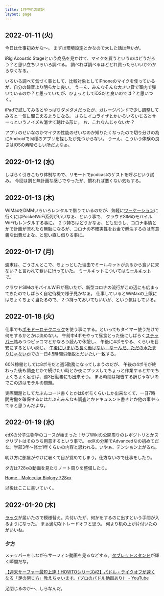 ```yaml
---
title: 1月中旬の雑記
layout: page
---
```


## 2022-01-11 (火)

今日は仕事初めかな〜。
まずは環境設定とかなので大した話は無いが。

iRig Acoustic Stageという商品を見かけて、マイクを買うというのはどうだろう？と思い立ちいろいろ調べる。
調べれば調べるほどどれ買ったらいいかわからなくなる。

いろいろ調べて気づく事として、比較対象としてiPhoneのマイクを使っているが、自分の録音より明らかに良い。
うーん、みんなそんな大きい音で室内で弾いているのか？と思っていたが、ひょっとしてiOSだと良いのでは？と思いつく。

iPadで試してみるとやっぱりダメダメだったが、ガレージバンドで少し調整してみると一気に聞こえるようになる。
さらにイコライザとかいろいろいじるとサーっというノイズも消せて聴ける形に。
お、これなんじゃないか？

アプリのせいなのかマイクの性能のせいなのか知りたくなったので切り分けの為にAndroidで同種のアプリを探したが見つからない。
うーん、こういう体験の良さはiOSの素晴らしい所だよなぁ。

## 2022-01-12 (水)

しばらく引きこもり体制なので、リモートでpodcastのゲストを呼ぶという試み。
今回は割と無計画な感じでやったが、慣れれば悪くない気もする。

## 2022-01-13 (木)

WiMaxをDMMいろいろレンタルで借りているのだが、気軽に[ワーケーション](https://karino2.github.io/RandomThoughts/ワーケーション)に行くにはPocketWiFi系列がいいなぁ、という事で、
クラウドSIMのモバイルWiFiもレンタルする事に。
２つ持ちはどうかなぁ、とも思うし、コロナ事情とかで計画が流れたら無駄になるが、コロナの不確実性をお金で解決するのは有意義な出費だよな、と思い直し借りる事に。

## 2022-01-17 (月)

週末は、ごうさんとこで、ちょっとした理由でミールキットが余るから食いに来ない？と言われて食いに行っていた。
ミールキットについては[ミールキット](https://karino2.github.io/RandomThoughts/ミールキット)で。

クラウドSIMのモバイルWiFiが届いたが、新型コロナの流行がこの辺にも広まってきたのでしばらく自宅待機で様子見かなぁ。
仕事しているとWiMaxの上限にはちょくちょく当たるので、２つ持っておいてもいいか、という気はしている。

## 2022-01-18 (火)

仕事でも[ポモドーロテクニック](https://karino2.github.io/RandomThoughts/ポモドーロテクニック)を使う事にする。といってもタイマー使うだけで何をするかとかは決めない。
午前中4ポモやって昼食とった後にしばらく[ステッパー](https://karino2.github.io/RandomThoughts/ステッパー)踏みつつピッコマとかなろう読んで休憩し、
午後に4ポモやる、くらいを目安にするといい感じ。
[午後にいまいち長く働けない - なーんだ、ただの水たまりじゃないか](https://karino2.github.io/2022/01/13/afternoon_work.html)での一日4.5時間労働説とだいたい一致する。

60%稼働としては8ポモだと週5勤務になってしまうのだが、
午後の4ポモが終わった後も調査とかで続けたい時とか夜にプラスしてちょっと作業するとかでちょくちょく足せば、週3日勤務にも出来そう。
まぁ時間は報告する訳じゃないのでこの辺はモラルの問題。

実際問題としてたぶんコード書くとかは8ポモくらいしか出来なくて、一日7時間労働を確保するにはたぶんみんなも調査とかドキュメント書きとか他の事やってると思うんだよな。

## 2022-01-19 (水)

edXの分子生物学のコースが始まった！サブWikiの公開周りのレポジトリとかスクリプトはそのうち用意するという事で。
edXの分類でAdvancedなの初めてだな。学部3年〜修士1年くらいの内容と思われる。いやぁ、テンション上がるね。

明け方に部屋がやけに暑くて目が覚めてしまう。仕方ないので仕事をしたり。

夕方は728xの動画を見たりノート周りを整備したり。

[Home - Molecular Biology 728xx](https://karino2.github.io/MolecularBiology728x/Home)

以後はここに書いていく。

## 2022-01-20 (木)

[ラック](https://karino2.github.io/RandomThoughts/ラック)が届いたので模様替え。片付いたが、何かをするのに出すという手間が入るようになった。
まぁ適切なトレードオフと思う。
何より机の上が片付いたのがいいね。

### 夕方

ステッパーをしながらサーフィン動画を見るなどする。[タブレットスタンド](https://karino2.github.io/RandomThoughts/タブレットスタンド)が輝く瞬間だな。

[【週末サーファー最短上達！HOWTOシリーズ#2】パドル・テイクオフが速くなる「足の閉じ方」教えちゃいます。（プロのパドル動画あり） - YouTube](https://www.youtube.com/watch?v=9qjruNh_I2M)

足閉じるのか〜、しらなんだ。